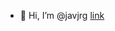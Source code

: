 - 👋 Hi, I’m @javjrg
[link](javjrg/CGO_Coupled)


<!---
javjrg/javjrg is a ✨ special ✨ repository because its `README.md` (this file) appears on your GitHub profile.
You can click the Preview link to take a look at your changes.
--->

